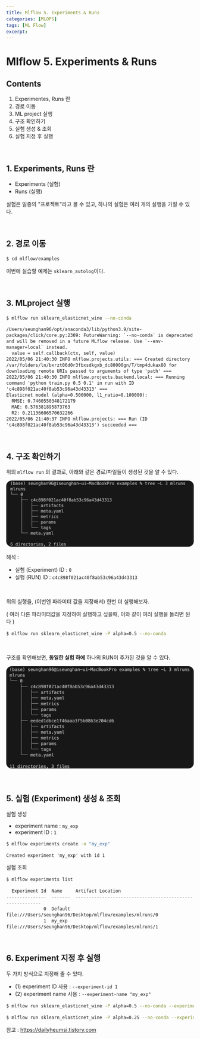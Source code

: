 ```yaml
---
title: Mlflow 5. Experiments & Runs
categories: [MLOPS]
tags: [ML Flow]
excerpt: 
---
```


<script src="https://cdn.mathjax.org/mathjax/latest/MathJax.js?config=TeX-AMS-MML_HTMLorMML" type="text/javascript"></script>

# Mlflow 5. Experiments & Runs

## Contents

1. Experimentes, Runs 란
2. 경로 이동
3. ML project 실행
4. 구조 확인하기
5. 실험 생성 & 조회
6. 실험 지정 후 실행

<br>

## 1. Experiments, Runs 란 

- Experiments (실험)
- Runs (실행)

실험은 일종의 "프로젝트"라고 볼 수 있고, 하나의 실험은 여러 개의 실행을 가질 수 있다.

<br>

## 2. 경로 이동

```bash
$ cd mlflow/examples
```

이번에 실습할 예제는 `sklearn_autolog`이다.

<br>

## 3. MLproject 실행

```bash
$ mlflow run sklearn_elasticnet_wine --no-conda
```

```
/Users/seunghan96/opt/anaconda3/lib/python3.9/site-packages/click/core.py:2309: FutureWarning: `--no-conda` is deprecated and will be removed in a future MLflow release. Use `--env-manager=local` instead.
  value = self.callback(ctx, self, value)
2022/05/06 21:40:30 INFO mlflow.projects.utils: === Created directory /var/folders/ln/bxrzt06d0r3fbxsdkgxb_dc80000gn/T/tmp4dukax80 for downloading remote URIs passed to arguments of type 'path' ===
2022/05/06 21:40:30 INFO mlflow.projects.backend.local: === Running command 'python train.py 0.5 0.1' in run with ID 'c4c898f021ac40f8ab53c96a43d43313' === 
Elasticnet model (alpha=0.500000, l1_ratio=0.100000):
  RMSE: 0.7460550348172179
  MAE: 0.576381895873763
  R2: 0.21136606570632266
2022/05/06 21:40:37 INFO mlflow.projects: === Run (ID 'c4c898f021ac40f8ab53c96a43d43313') succeeded ===
```

<br>

## 4. 구조 확인하기

위의 `mlflow run` 의 결과로, 아래와 같은 경로/파일들이 생성된 것을 알 수 있다.

![figure2](/assets/img/mlops/img154.png)

해석 :

- 실험 (Experiment) ID : `0`
- 실행 (RUN) ID : `c4c898f021ac40f8ab53c96a43d43313`

<br>

위의 실행을, (이번엔 파라미터 값을 지정해서) 한번 더 실행해보자.

( 여러 다른 파라미터값을 지정하여 실행하고 싶을때, 이와 같이 여러 실행을 돌리면 된다 )

```bash
$ mlflow run sklearn_elasticnet_wine -P alpha=0.5 --no-conda
```

<br>

구조를 확인해보면, **동일한 실험 하에** 하나의 RUN이 추가된 것을 알 수 있다.

![figure2](/assets/img/mlops/img155.png)

<br>

## 5. 실험 (Experiment) 생성 & 조회

실험 생성

- experiment name : `my_exp`
- experiment ID : `1`

```bash
$ mlflow experiments create -n "my_exp"
```

```
Created experiment 'my_exp' with id 1
```



실험 조회

```bash
$ mlflow experiments list
```

```
  Experiment Id  Name     Artifact Location
---------------  -------  ---------------------------------------------------------
              0  Default  file:///Users/seunghan96/Desktop/mlflow/examples/mlruns/0
              1  my_exp   file:///Users/seunghan96/Desktop/mlflow/examples/mlruns/1
```

<br>

## 6. Experiment 지정 후 실행

두  가지 방식으로 지정해 줄 수 있다.

- (1) experiment ID 사용 : `--experiment-id 1`
- (2) experiment name 사용 : `--experiment-name "my_exp"`

```bash
$ mlflow run sklearn_elasticnet_wine -P alpha=0.5 --no-conda --experiment-id 2
```

```bash
$ mlflow run sklearn_elasticnet_wine -P alpha=0.25 --no-conda --experiment-name "my_exp"
```



참고 : https://dailyheumsi.tistory.com